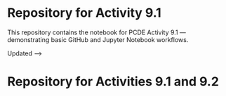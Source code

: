 # Repository for Activity 9.1

This repository contains the notebook for PCDE Activity 9.1 — demonstrating basic GitHub and Jupyter Notebook workflows.

Updated -->
# Repository for Activities 9.1 and 9.2
